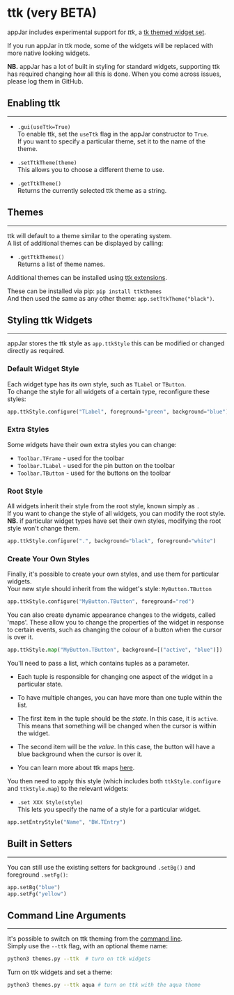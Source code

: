 # ttk (very BETA)

appJar includes experimental support for *ttk*,  a [tk themed widget set](https://docs.python.org/3/library/tkinter.ttk.html#module-tkinter.ttk).  

If you run appJar in ttk mode, some of the widgets will be replaced with more native looking widgets.  

**NB.** appJar has a lot of built in styling for standard widgets, supporting ttk has required changing how all this is done. When you come across issues, please log them in GitHub.  

## Enabling ttk
---

* `.gui(useTtk=True)`  
    To enable ttk, set the `useTtk` flag in the appJar constructor to `True`.  
    If you want to specify a particular theme, set it to the name of the theme.  

* `.setTtkTheme(theme)`  
    This allows you to choose a different theme to use.  

* `.getTtkTheme()`  
    Returns the currently selected ttk theme as a string. 

## Themes  
---
ttk will default to a theme similar to the operating system.  
A list of additional themes can be displayed by calling:

* `.getTtkThemes()`  
    Returns a list of theme names.  

Additional themes can be installed using [ttk extensions](github.com/RedFantom/ttkthemes).  

These can be installed via pip: `pip install ttkthemes`  
And then used the same as any other theme: `app.setTtkTheme("black")`.  

## Styling ttk Widgets
---
appJar stores the ttk style as `app.ttkStyle` this can be modified or changed directly as required.  

### Default Widget Style
Each widget type has its own style, such as `TLabel` or `TButton`.  
To change the style for all widgets of a certain type, reconfigure these styles:

```python
app.ttkStyle.configure("TLabel", foreground="green", background="blue")
```

### Extra Styles  
Some widgets have their own extra styles you can change:  
* `Toolbar.TFrame` - used for the toolbar  
* `Toolbar.TLabel` - used for the pin button on the toolbar
* `Toolbar.TButton` - used for the buttons on the toolbar  

### Root Style
All widgets inherit their style from the root style, known simply as `.`  
If you want to change the style of all widgets, you can modify the root style.  
**NB.** if particular widget types have set their own styles, modifying the root style won't change them.  

```python
app.ttkStyle.configure(".", background="black", foreground="white")
```

### Create Your Own Styles
Finally, it's possible to create your own styles, and use them for particular widgets.  
Your new style should inherit from the widget's style: `MyButton.TButton`  

```python
app.ttkStyle.configure("MyButton.TButton", foreground="red")
```

You can also create dynamic appearance changes to the widgets, called 'maps'.
These allow you to change the properties of the widget in response to certain events, such as changing the colour of a button when the cursor is over it.

```python
app.ttkStyle.map("MyButton.TButton", background=[("active", "blue")])
```

You'll need to pass a list, which contains tuples as a parameter.
* Each tuple is responsible for changing one aspect of the widget in a particular state.

* To have multiple changes, you can have more than one tuple within the list.

* The first item in the tuple should be the *state*.
    In this case, it is `active`. This means that something will be changed when the cursor is within the widget.

* The second item will be the *value*.
    In this case, the button will have a blue background when the cursor is over it.

* You can learn more about ttk maps [here](http://infohost.nmt.edu/tcc/help/pubs/tkinter/web/ttk-map.html).


You then need to apply this style (which includes both `ttkStyle.configure` and `ttkStyle.map`) to the relevant widgets:

* `.set XXX Style(style)`  
    This lets you specify the name of a style for a particular widget.  

```python
app.setEntryStyle("Name", "BW.TEntry")
```

## Built in Setters
---
You can still use the existing setters for background `.setBg()` and foreground `.setFg()`:  

```python
app.setBg("blue")
app.setFg("yellow")
```

## Command Line Arguments
---

It's possible to switch on ttk theming from the [command line](/pythonCommandLine).  
Simply use the `--ttk` flag, with an optional theme name:  

```sh
python3 themes.py --ttk  # turn on ttk widgets
```  

Turn on ttk widgets and set a theme:  

```sh
python3 themes.py --ttk aqua # turn on ttk with the aqua theme
```
